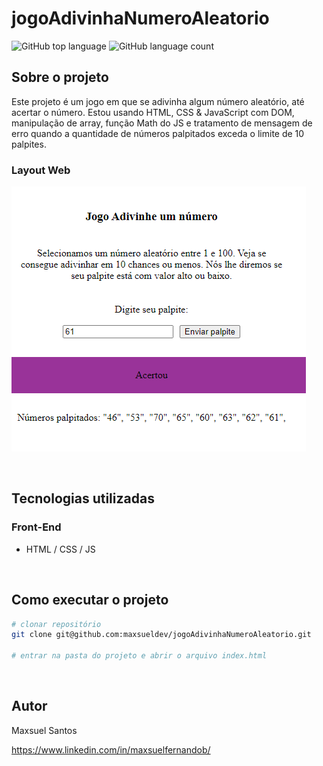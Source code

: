 # jogoAdivinhaNumeroAleatorio

![GitHub top language](https://img.shields.io/github/languages/top/maxsueldev/jogoAdivinhaNumeroAleatorio?color=green)
![GitHub language count](https://img.shields.io/github/languages/count/maxsueldev/jogoAdivinhaNumeroAleatorio?color=green)

## Sobre o projeto

Este projeto é um jogo em que se adivinha algum número aleatório, até acertar o número. Estou usando HTML, CSS & JavaScript com DOM, manipulação de array, função Math do JS e tratamento de mensagem de erro quando a quantidade de números palpitados exceda o limite de 10 palpites.
<br>

### Layout Web

![Print screen CalculatorJS](img/print1.png)

<br>

## Tecnologias utilizadas

### Front-End
* HTML / CSS / JS

<br>

## Como executar o projeto
```bash
# clonar repositório
git clone git@github.com:maxsueldev/jogoAdivinhaNumeroAleatorio.git

# entrar na pasta do projeto e abrir o arquivo index.html
```

<br>

## Autor
Maxsuel Santos

<https://www.linkedin.com/in/maxsuelfernandob/>
